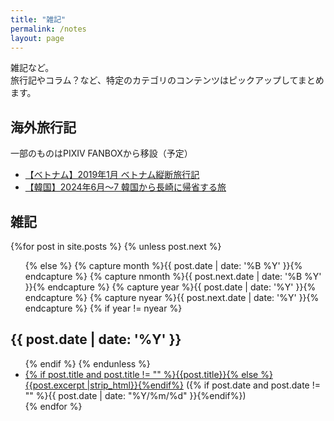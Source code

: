 ```yaml
---
title: "雑記"
permalink: /notes
layout: page
---
```

雑記など。  
旅行記やコラム？など、特定のカテゴリのコンテンツはピックアップしてまとめます。

## 海外旅行記
一部のものはPIXIV FANBOXから移設（予定）

- [【ベトナム】2019年1月 ベトナム縦断旅行記](https://fukahorock.rock54.net/notes/2019vietnam/)
- [【韓国】2024年6月〜7 韓国から長崎に帰省する旅](https://fukahorock.rock54.net/notes/2024/korea/)

## 雑記

<div id="archives">
  <section id="archive">
      {%for post in site.posts %}
      {% unless post.next %}
      <ul class="this">
          {% else %}
          {% capture month %}{{ post.date | date: '%B %Y' }}{% endcapture %}
          {% capture nmonth %}{{ post.next.date | date: '%B %Y' }}{% endcapture %}
          {% capture year %}{{ post.date | date: '%Y' }}{% endcapture %}
          {% capture nyear %}{{ post.next.date | date: '%Y' }}{% endcapture %}
          {% if year != nyear %}
      </ul>
      <h2 style="text-align:left;">{{ post.date | date: '%Y' }}</h2>
      <ul class="past">
          {% endif %}
          {% endunless %}
          <li><a href="{{ site.baseurl }}{{ post.url }}">{% if post.title and post.title != "" %}{{post.title}}{% else %}{{post.excerpt |strip_html}}{%endif%}</a> ({% if post.date and post.date != "" %}{{ post.date | date: "%Y/%m/%d" }}{%endif%})</li>
          {% endfor %}
      </ul>
  </section>
</div>
